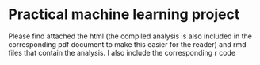 # Practical machine learning project 

Please find attached the html (the compiled analysis is also included in the corresponding pdf document to make this easier for the reader) and rmd files that contain the analysis. I also include the corresponding r code
